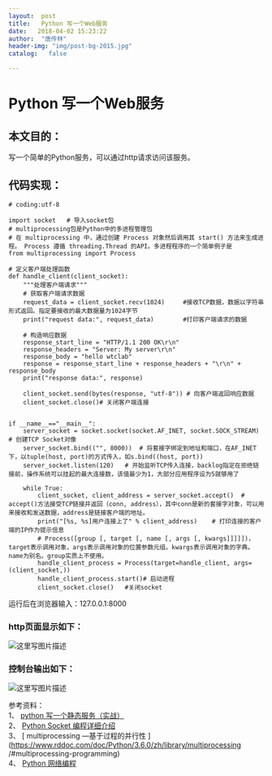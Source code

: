 ```yaml
---
layout:  post
title:   Python 写一个Web服务
date:   2018-04-02 15:23:22
author:  "唐传林"
header-img: "img/post-bg-2015.jpg"
catalog:   false

---
```

#  Python 写一个Web服务

##  本文目的：

写一个简单的Python服务，可以通过http请求访问该服务。

##  代码实现：

    
    
    # coding:utf-8
    
    import socket   # 导入socket包
    # multiprocessing包是Python中的多进程管理包
    # 在 multiprocessing 中，通过创建 Process 对象然后调用其 start() 方法来生成进程。 Process 遵循 threading.Thread 的API。多进程程序的一个简单例子是
    from multiprocessing import Process
    
    # 定义客户端处理函数
    def handle_client(client_socket):
        """处理客户端请求"""
        # 获取客户端请求数据
        request_data = client_socket.recv(1024)     #接收TCP数据，数据以字符串形式返回。指定要接收的最大数据量为1024字节
        print("request data:", request_data)        #打印客户端请求的数据
    
        # 构造响应数据
        response_start_line = "HTTP/1.1 200 OK\r\n"
        response_headers = "Server: My server\r\n"
        response_body = "hello wtclab"
        response = response_start_line + response_headers + "\r\n" + response_body
        print("response data:", response)
    
        client_socket.send(bytes(response, "utf-8")) # 向客户端返回响应数据
        client_socket.close()# 关闭客户端连接
    
    
    if __name__=="__main__":
        server_socket = socket.socket(socket.AF_INET, socket.SOCK_STREAM)   # 创建TCP Socket对像
        server_socket.bind(("", 8000))  # 将套接字绑定到地址和端口，在AF_INET下，以tuple(host, port)的方式传入，如s.bind((host, port))
        server_socket.listen(120)   # 开始监听TCP传入连接，backlog指定在拒绝链接前，操作系统可以挂起的最大连接数，该值最少为1，大部分应用程序设为5就够用了
    
        while True:
            client_socket, client_address = server_socket.accept()  # accept()方法接受TCP链接并返回（conn, address），其中conn是新的套接字对象，可以用来接收和发送数据，address是链接客户端的地址。
            print("[%s, %s]用户连接上了" % client_address)    # 打印连接的客户端的IP作为提示信息
            # Process([group [, target [, name [, args [, kwargs]]]]])，target表示调用对象，args表示调用对象的位置参数元组。kwargs表示调用对象的字典。name为别名。group实质上不使用。
            handle_client_process = Process(target=handle_client, args=(client_socket,))
            handle_client_process.start()# 启动进程
            client_socket.close()   #关闭socket

运行后在浏览器输入：127.0.0.1:8000

###  http页面显示如下：

![这里写图片描述](https://img-blog.csdn.net/20180402152152374?watermark/2/text/aHR0cHM6Ly9ibG9nLmNzZG4ubmV0L1RhbmdfQ2h1YW5saW4=/font/5a6L5L2T/fontsize/400/fill/I0JBQkFCMA==/dissolve/70)

###  控制台输出如下：

![这里写图片描述](https://img-blog.csdn.net/20180402152242402?watermark/2/text/aHR0cHM6Ly9ibG9nLmNzZG4ubmV0L1RhbmdfQ2h1YW5saW4=/font/5a6L5L2T/fontsize/400/fill/I0JBQkFCMA==/dissolve/70)

参考资料：  
1、 [ python 写一个静态服务（实战）
](https://blog.csdn.net/qq_30262201/article/details/78797364)  
2、 [ Python Socket 编程详细介绍
](https://gist.github.com/kevinkindom/108ffd675cb9253f8f71)  
3、 [ multiprocessing —基于过程的并行性
](https://www.rddoc.com/doc/Python/3.6.0/zh/library/multiprocessing
/#multiprocessing-programming)  
4、 [ Python 网络编程 ](https://www.w3cschool.cn/python/python-socket.html)

